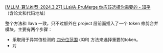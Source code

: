 [[MLLM-算法推荐-2024.3.27] LLaVA-PruMerge 你应该选择你需要的 - 知乎](https://zhuanlan.zhihu.com/p/689233936)
（含论文和代码地址）

整个方法和 llava 一致，只不过额外在 project 层前面插入了一个 token 修剪合并模块。主要有两个步骤：
* 采取用于异常值检测的 [四分位范围](https://zhida.zhihu.com/search?content_id=241293581&content_type=Article&match_order=1&q=%E5%9B%9B%E5%88%86%E4%BD%8D%E8%8C%83%E5%9B%B4&zhida_source=entity) (IQR) 方法来选择重要的token。
* 对

